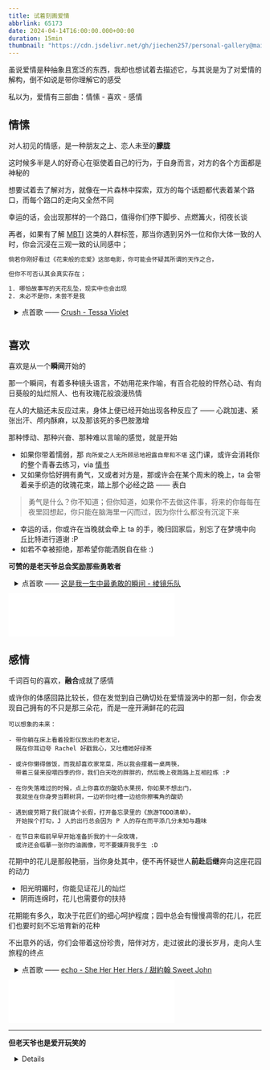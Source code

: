 ```yaml
---
title: 试着刻画爱情
abbrlink: 65173
date: 2024-04-14T16:00:00.000+00:00
duration: 15min
thumbnail: "https://cdn.jsdelivr.net/gh/jiechen257/personal-gallery@main/img/202404142344886.png"
---
```


虽说爱情是种抽象且宽泛的东西，我却也想试着去描述它，与其说是为了对爱情的解构，倒不如说是带你理解它的感受

私以为，爱情有三部曲：情愫 - 喜欢 - 感情

## 情愫

对人初见的情感，是一种朋友之上、恋人未至的**朦胧**

这时候多半是人的好奇心在驱使着自己的行为，于自身而言，对方的各个方面都是神秘的

想要试着去了解对方，就像在一片森林中探索，双方的每个话题都代表着某个路口，而每个路口的走向又全然不同

幸运的话，会出现那样的一个路口，值得你们停下脚步、点燃篝火，彻夜长谈

再者，如果有了解 [MBTI](https://zh.wikipedia.org/wiki/%E9%82%81%E7%88%BE%E6%96%AF-%E5%B8%83%E9%87%8C%E6%A0%BC%E6%96%AF%E6%80%A7%E6%A0%BC%E5%88%86%E9%A1%9E%E6%B3%95) 这类的人群标签，那当你遇到另外一位和你大体一致的人时，你会沉浸在三观一致的认同感中；

```txt
倘若你刚好看过《花束般的恋爱》这部电影，你可能会怀疑其所谓的天作之合，

但你不可否认其会真实存在；

1. 哪怕故事写的天花乱坠，现实中也会出现
2. 未必不是你，未尝不是我
```

<details style="padding-left:12px;padding-bottom:10px">
  <summary>点首歌 ——
  <a target="_blank" href="https://music.163.com/#/song?id=572166420">
   Crush - Tessa Violet
  </a></summary>
  <p style="font-size:12px; line-height:13px"> I can't focus on what needs to get done</p>
  <p style="font-size:12px; line-height:13px">I'm on notice hoping that you don't run</p>
  <p style="font-size:12px; line-height:13px"> You think I'm tepid but I'm misdiagnosed</p>
  <p style="font-size:12px; line-height:13px"> Cause I'm a stalker I seen all of your posts</p>
</details>

## 喜欢

喜欢是从一个**瞬间**开始的

那一个瞬间，有着多种镜头语言，不妨用花来作喻，有百合花般的怦然心动、有向日葵般的灿烂照人、也有玫瑰花般浪漫热情

在人的大脑还未反应过来，身体上便已经开始出现各种反应了 —— 心跳加速、紧张出汗、颅内酥麻，以及那该死的多巴胺激增

那种悸动、那种兴奋、那种难以言喻的感觉，就是开始

- 如果你带着懦弱，那 `向所爱之人无所顾忌地袒露自卑和不堪` 这门课，或许会消耗你的整个青春去练习，via [情书](/post/2505)
- 又如果你恰好拥有勇气，又或者对方是，那或许会在某个周末的晚上，ta 会带着亲手织造的玫瑰花束，踏上那个必经之路 —— 表白

> 勇气是什么？你不知道；但你知道，如果你不去做这件事，将来的你每每在夜里回想起，你只能在脑海里一闪而过，因为你什么都没有沉淀下来

- 幸运的话，你或许在当晚就会牵上 ta 的手，晚归回家后，别忘了在梦境中向丘比特进行道谢 :P
- 如若不幸被拒绝，那希望你能洒脱自在些 :)

**可赞的是老天爷总会奖励那些勇敢者**

<details style="padding-left:12px;padding-bottom:10px">
  <summary>点首歌 ——
  <a target="_blank" href="https://music.163.com/#/song?id=1366216050">
   这是我一生中最勇敢的瞬间 - 棱镜乐队
  </a></summary>
  <p style="font-size:12px; line-height:13px">明天周六可以把我们一起出去玩 改成我们去约会吗</p>
  <p style="font-size:12px; line-height:13px">—— 约会见</p>
  <p style="font-size:12px; line-height:13px">再见面就是永远</p>
</details>

<iframe frameborder="no" border="0" marginwidth="0" marginheight="0" width=330 height=86 src="//music.163.com/outchain/player?type=2&id=1366216050&auto=1&height=66"></iframe>

## 感情

千词百句的喜欢，**融合**成就了感情

或许你的体感回路比较长，但在发觉到自己确切处在爱情漩涡中的那一刻，你会发现自己拥有的不只是那三朵花，而是一座开满鲜花的花园

```
可以想象的未来：

- 带你躺在床上看着投影仪放出的老友记，
  既在你耳边夸 Rachel 好戳我心，又吐槽她好绿茶

- 或许你懒得做饭，而我却喜欢家常菜，所以我会摆着一桌两筷，
  带着三餐来投喂四季的你，我们白天吃的胖胖的，然后晚上夜跑路上互相拉练 :P

- 在你失落难过的时候，点上你喜欢的酸奶水果捞，你如果不想出门，
  我就坐在你身旁当颗树洞，一边听你吐槽一边给你擦嘴角的酸奶

- 遇到疲劳期了我们就请个长假，打开备忘录里的《旅游TODO清单》，
  开始挨个打勾，J 人的出行总会因为 P 人的存在而平添几分未知与趣味

- 在节日来临前早早开始准备折我的十一朵玫瑰，
  或许还会临摹一张你的油画像，可不要嫌弃我手生 :D
```

花期中的花儿是那般艳丽，当你身处其中，便不再怀疑世人**前赴后继**奔向这座花园的动力

- 阳光明媚时，你能见证花儿的灿烂
- 阴雨连绵时，花儿也需要你的扶持

花期能有多久，取决于花匠们的细心呵护程度；园中总会有慢慢凋零的花儿，花匠们也要时刻不忘培育新的花种

不出意外的话，你们会带着这份珍贵，陪伴对方，走过彼此的漫长岁月，走向人生旅程的终点

<details style="padding-left:12px;padding-bottom:10px">
  <summary>点首歌 ——
  <a target="_blank" href="https://music.163.com/#/song?id=2097155624">
   echo - She Her Her Hers / 甜約翰 Sweet John
  </a></summary>
  <p style="font-size:12px; line-height:13px">シャワーを浴びて気づくよ</p>
  <p style="font-size:12px; line-height:13px">突然に来た夏のよう</p>
  <p style="font-size:12px; line-height:13px">くすぶった日焼けのあと</p>
  <p style="font-size:12px; line-height:13px">染み込んで肌 癒やす声</p>
</details>

<iframe frameborder="no" border="0" marginwidth="0" marginheight="0" width=330 height=86 src="//music.163.com/outchain/player?type=2&id=2097155624&auto=1&height=66"></iframe>

<hr />

**但老天爷也是爱开玩笑的**

<details style="padding-left:12px;padding-bottom:10px">

## 第四部曲 - 羁绊

> 为了寻找你，我搬进鸟的眼睛，
>
> 经常盯着路过的风，也忘了听猎人的枪声

第四部曲的羁绊 —— 剪不断、理还乱 —— 是这趟旅程的另一个终点

敲敲当初那块像玻璃一样透明的浪漫，好像随时会被打破一样；两人转向慢移流浪的脚步，离开伊甸，重回他们各自的旅途

但对这座花园来说，寒风还是进来了，它熟悉墙上的每一道细微裂缝

双方留下的只有一段回忆，痛苦和思念随着时间此起彼伏，或许会有一方几度在半夜痛苦崩溃，或许会有一方在清晨梦醒时幡然醒悟

```txt
有个关于失去的话题常常被人们探讨：
- 是从未拥有过更难过，还是拥有再失去更难过？

1. 如果这是条河流，一但河流不再清澈纯净、变得浑浊不堪，
2. 比起那些从未踏入这条河流的人，那些在河流中沉溺至底的人，该如何向上呢~
```

好在痛苦能滋养热爱生活的勇气；如果只有美好的事情发生在你身上，你就不可能变得勇敢

不妨回头想想，我们所感受到的情感并不会改造我们，但是会让我们有那种想要改变的念头；所以爱并不能让我们不再自私，却可以令我们对此有所察觉，并让我们开始向往一个没有自私的遥远国度

不再一味索取他人给予的爱意、内心自丰盈者，才是这座花园里真正的花匠

当然，花园改名了，叫作 **生活**

<details style="padding-left:12px;padding-bottom:10px">
  <summary>点首歌 ——
  <a target="_blank" href="https://music.163.com/#/song?id=1349965990">
   站台 The Platform - royster lee
  </a></summary>
  <p style="font-size:12px; line-height:13px">Why, the rainbow is so faint</p>
  <p style="font-size:12px; line-height:13px">The plants are losing green</p>
  <p style="font-size:12px; line-height:13px">train platform is so empty</p>
</details>

<iframe frameborder="no" border="0" marginwidth="0" marginheight="0" width=330 height=86 src="//music.163.com/outchain/player?type=2&id=1349965990&auto=1&height=66"></iframe>

<hr />

“他日无名街头你们再次相遇，希望能互道一声问候（你会吗？”

End. --- Last edited on 4.15

</details>
